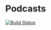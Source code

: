 # Podcasts

[![Build Status](https://travis-ci.org/sa-mao/podcasts.svg?branch=master)](https://travis-ci.org/sa-mao/podcasts)
